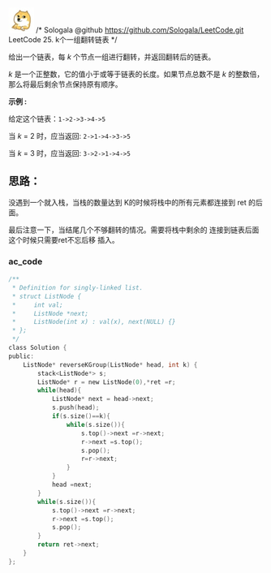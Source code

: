 ![](https://github.com/Sologala/SomeThings/blob/master/face.jpg?raw=true)
/*
    Sologala   @github    https://github.com/Sologala/LeetCode.git
    LeetCode   25. k个一组翻转链表
*/

给出一个链表，每 *k* 个节点一组进行翻转，并返回翻转后的链表。

*k* 是一个正整数，它的值小于或等于链表的长度。如果节点总数不是 *k* 的整数倍，那么将最后剩余节点保持原有顺序。

**示例 :**

给定这个链表：`1->2->3->4->5`

当 *k* = 2 时，应当返回: `2->1->4->3->5`

当 *k* = 3 时，应当返回: `3->2->1->4->5`

## **思路：**

没遇到一个就入栈，当栈的数量达到 K的时候将栈中的所有元素都连接到 ret 的后面。

最后注意一下，当结尾几个不够翻转的情况。需要将栈中剩余的 连接到链表后面这个时候只需要ret不忘后移 插入。

### **ac_code**
```c
/**
 * Definition for singly-linked list.
 * struct ListNode {
 *     int val;
 *     ListNode *next;
 *     ListNode(int x) : val(x), next(NULL) {}
 * };
 */
class Solution {
public:
    ListNode* reverseKGroup(ListNode* head, int k) {
        stack<ListNode*> s;
        ListNode* r = new ListNode(0),*ret =r;
        while(head){
            ListNode* next = head->next;
            s.push(head);
            if(s.size()==k){
                while(s.size()){
                    s.top()->next =r->next;
                    r->next =s.top();
                    s.pop();
                    r=r->next;
                }
            }
            head =next;
        }
        while(s.size()){
            s.top()->next =r->next;
            r->next =s.top();
            s.pop();
        }
        return ret->next;
    }
};
```